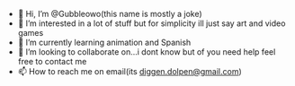 - 👋 Hi, I’m @Gubbleowo(this name is mostly a joke)
- 👀 I’m interested in a lot of stuff but for simplicity ill just say art and video games
- 🌱 I’m currently learning animation and Spanish 
- 💞️ I’m looking to collaborate on...i dont know but of you need help feel free to contact me
- 📫 How to reach me on email(its diggen.dolpen@gmail.com)

<!---
Gubbleowo/Gubbleowo is a ✨ special ✨ repository because its `README.md` (this file) appears on your GitHub profile.
You can click the Preview link to take a look at your changes.
--->

